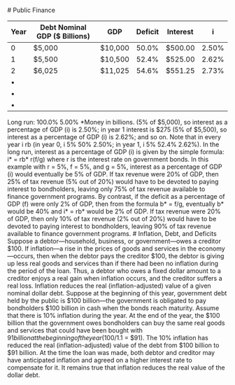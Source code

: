 \# Public Finance

| Year | Debt Nominal GDP ($ Billions) | GDP     | Deficit | Interest | i     |
| ---- | ----------------------------- | ------- | ------- | -------- | ----- |
| 0    | $5,000                        | $10,000 | 50.0%   | $500.00  | 2.50% |
| 1    | $5,500                        | $10,500 | 52.4%   | $525.00  | 2.62% |
| 2    | $6,025                        | $11,025 | 54.6%   | $551.25  | 2.73% |
| •    |                               |         |         |          |       |
| •    |                               |         |         |          |       |
| •    |                               |         |         |          |       |

Long run: 100.0% 5.00% \*Money in billions. (5% of $5,000), so interest as a percentage of GDP (i) is 2.50%; in year 1 interest is $275 (5% of $5,500), so interest as a percentage of GDP (i) is 2.62%; and so on. Note that in every year i rb (in year 0, i 5% 50% 2.50%; in year 1, i 5% 52.4% 2.62%). In the long run, interest as a percentage of GDP (i) is given by the simple formula: i\* = rb\* r(f/g) where r is the interest rate on government bonds. In this example with r = 5%, f = 5%, and g = 5%, interest as a percentage of GDP (i) would eventually be 5% of GDP. If tax revenue were 20% of GDP, then 25% of tax revenue (5% out of 20%) would have to be devoted to paying interest to bondholders, leaving only 75% of tax revenue available to finance government programs. By contrast, if the deficit as a percentage of GDP (f) were only 2% of GDP, then from the formula b\* = f/g, eventually b\* would be 40% and i\* = rb\* would be 2% of GDP. If tax revenue were 20% of GDP, then only 10% of tax revenue (2% out of 20%) would have to be devoted to paying interest to bondholders, leaving 90% of tax revenue available to finance government programs. # Inflation, Debt, and Deficits Suppose a debtor—household, business, or government—owes a creditor $100. If inflation—a rise in the prices of goods and services in the economy—occurs, then when the debtor pays the creditor $100, the debtor is giving up less real goods and services than if there had been no inflation during the period of the loan. Thus, a debtor who owes a fixed dollar amount to a creditor enjoys a real gain when inflation occurs, and the creditor suffers a real loss. Inflation reduces the real (inflation-adjusted) value of a given nominal dollar debt. Suppose at the beginning of this year, government debt held by the public is $100 billion—the government is obligated to pay bondholders $100 billion in cash when the bonds reach maturity. Assume that there is 10% inflation during the year. At the end of the year, the $100 billion that the government owes bondholders can buy the same real goods and services that could have been bought with $91 billion at the beginning of the year ($100/1.1 = $91). The 10% inflation has reduced the real (inflation-adjusted) value of the debt from $100 billion to $91 billion. At the time the loan was made, both debtor and creditor may have anticipated inflation and agreed on a higher interest rate to compensate for it. It remains true that inflation reduces the real value of the dollar debt.